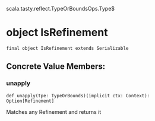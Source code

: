 scala.tasty.reflect.TypeOrBoundsOps.Type$
# object IsRefinement

<pre><code class="language-scala" >final object IsRefinement extends Serializable</pre></code>
## Concrete Value Members:
### unapply
<pre><code class="language-scala" >def unapply(tpe: TypeOrBounds)(implicit ctx: Context): Option[Refinement]</pre></code>
Matches any Refinement and returns it

